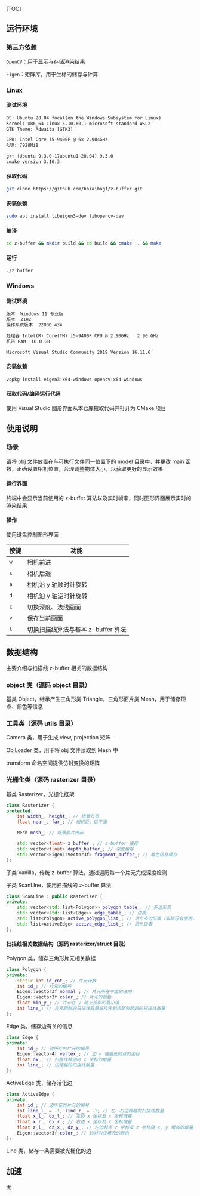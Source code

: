 [TOC]

## 运行环境

### 第三方依赖

`OpenCV`：用于显示与存储渲染结果

`Eigen`：矩阵库，用于坐标的储存与计算

### Linux

#### 测试环境

```txt
OS: Ubuntu 20.04 focal(on the Windows Subsystem for Linux)
Kernel: x86_64 Linux 5.10.60.1-microsoft-standard-WSL2
GTK Theme: Adwaita [GTK3]

CPU: Intel Core i5-9400F @ 6x 2.904GHz
RAM: 7928MiB

g++ (Ubuntu 9.3.0-17ubuntu1~20.04) 9.3.0
cmake version 3.16.3
```

#### 获取代码

```bash
git clone https://github.com/bhiaibogf/z-buffer.git
```

#### 安装依赖

```bash
sudo apt install libeigen3-dev libopencv-dev
```

#### 编译

```bash
cd z-buffer && mkdir build && cd build && cmake .. && make
```

#### 运行

```bash
./z_buffer
```

### Windows

#### 测试环境

```txt
版本	Windows 11 专业版
版本	21H2
操作系统版本	22000.434

处理器	Intel(R) Core(TM) i5-9400F CPU @ 2.90GHz   2.90 GHz
机带 RAM	16.0 GB

Microsoft Visual Studio Community 2019 Version 16.11.6
```

#### 安装依赖

```powershell
vcpkg install eigen3:x64-windows opencv:x64-windows
```

#### 获取代码/编译运行代码

使用 Visual Studio 图形界面从本仓库拉取代码并打开为 CMake 项目

## 使用说明

### 场景

请将 obj 文件放置在与可执行文件同一位置下的 model 目录中，并更改 main 函数，正确设置相机位置，合理调整物体大小，以获取更好的显示效果

#### 运行界面

终端中会显示当前使用的 z-buffer 算法以及实时帧率，同时图形界面展示实时的渲染结果

#### 操作

使用键盘控制图形界面

| 按键 | 功能                               |
| ---- | ---------------------------------- |
| `w`  | 相机前进                           |
| `s`  | 相机后退                           |
| `a`  | 相机沿 y 轴顺时针旋转              |
| `d`  | 相机沿 y 轴逆时针旋转              |
| `c`  | 切换深度、法线画面                 |
| `v`  | 保存当前画面                       |
| `l`  | 切换扫描线算法与基本 z-buffer 算法 |

## 数据结构

主要介绍与扫描线 z-buffer 相关的数据结构

### object 类（源码 object 目录）

基类 Object，继承产生三角形类 Triangle，三角形面片类 Mesh，用于储存顶点、颜色等信息

### 工具类（源码 utils 目录）

Camera 类，用于生成 view, projection 矩阵

ObjLoader 类，用于将 obj 文件读取到 Mesh 中

transform 命名空间提供仿射变换的矩阵

### 光栅化类（源码 rasterizer 目录）

基类 Rasterizer，光栅化框架

```c++
class Rasterizer {
protected:
    int width_, height_; // 场景长宽
    float near_, far_; // 相机近、远平面

    Mesh mesh_; // 场景面片表示

    std::vector<float> z_buffer_; // z-buffer 缓存
    std::vector<float> depth_buffer_; // 深度缓存
    std::vector<Eigen::Vector3f> fragment_buffer_; // 着色信息缓存
};
```

子类 Vanilla，传统 z-buffer 算法，通过遍历每一个片元完成深度检测

子类 ScanLIne，使用扫描线的 z-buffer 算法

```c++
class ScanLine : public Rasterizer {
private:
    std::vector<std::list<Polygon>> polygon_table_; // 多边形表
    std::vector<std::list<Edge>> edge_table_; // 边表
    std::list<Polygon> active_polygon_list_; // 活化多边形表（实际没有使用，可以删除）
    std::list<ActiveEdge> active_edge_list_; // 活化边表
};
```

#### 扫描线相关数据结构（源码 rasterizer/struct 目录）

Polygon 类，储存三角形片元相关数据

```c++
class Polygon {
private:
    static int id_cnt_; // 片元计数
    int id_; // 片元的编号
    Eigen::Vector3f normal_; // 片元所在平面的法向
    Eigen::Vector3f color_; // 片元的颜色
    float min_y_; // 片元在 y 轴上投影的最小值
    int line_; // 片元跨越的扫描线数量或片元剩余部分跨越的扫描线数量
};
```

Edge 类，储存边有关的信息

```c++
class Edge {
private:
    int id_; // 边所在的片元的编号
    Eigen::Vector4f vertex_; // 边 y 轴最低的点的坐标
    float dx_; // 扫描线移动时 x 坐标的增量
    int line_; // 边跨越的扫描线数量
};
```

ActiveEdge 类，储存活化边

```c++
class ActiveEdge {
private:
    int id_; // 边所在的片元的编号
    int line_l_ = -1, line_r_ = -1; // 左、右边跨越的扫描线数量
    float x_l_, dx_l_; // 左边 x 坐标及 x 坐标增量
    float x_r_, dx_r_; // 右边 x 坐标及 x 坐标增量
    float z_l_, dz_x_, dz_y_; // 左边起点 z 坐标及 z 坐标随 x, y 增加的增量
    Eigen::Vector3f color_; // 边对内应填充的颜色
};
```

Line 类，储存一条需要被光栅化的边

## 加速

无

